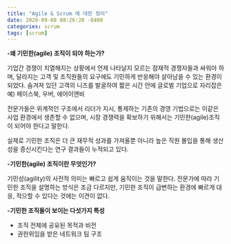 ```yaml
---
title: "Agile & Scrum 에 대한 정리"
date: 2020-09-08 08:26:28 -0400
categories: scrum
tags: [scrum]
---
```


**-왜 기민한(agile) 조직이 되야 하는가?**

기업간 경쟁이 치열해지는 상황에서 언제 나타날지 모르는 잠재적 경쟁자들과 싸워야 하며, 달라지는 고객 및
조직원들의 요구에도 기민하게 반응해야 살아남을 수 있는 환경이 되었다.
숨겨져 있던 고객의 니즈를 발굴하여 짧은 시간 안에 글로벌 기업으로 자리잡은 예) 페이스북, 우버, 에어이앤비

전문가들은 위계적인 구조에서 리더가 지시, 통제하는 기존의 경영 기법으로는 이같은 사업 환경에서 생존할 수 없으며,
시장 경쟁력을 확보하기 위해서는 기민한(agile)조직이 되어야 한다고 말한다.

실제로 기민한 조직은 더 큰 재무적 성과를 가져올뿐 아니라 높은 직원 몰입을 통해 생산성을 증신시킨다는 연구 결과들이
누적되고 있다.

**-기민한(agile) 조직이란 무엇인가?**

기민성(agility)의 사전적 의미는 빠르고 쉽게 움직이는 것을 말한다. 전문가에 따라 기민한 조직을 설명하는 방식은 조금 다르지만,
기민한 조직이 급변하는 환경에 빠르게 대응, 적으할 수 있다는 것에는 이견이 없다.

**-기민한 조직들이 보이는 다섯가지 특성**

- 조직 전체에 공유된 목적과 비전
- 권한위임을 받은 네트워크 팀 구조




[jekyll-docs]: https://jekyllrb.com/docs/home
[jekyll-gh]:   https://github.com/b329/springboot2.git
[jekyll-talk]: https://talk.jekyllrb.com/
